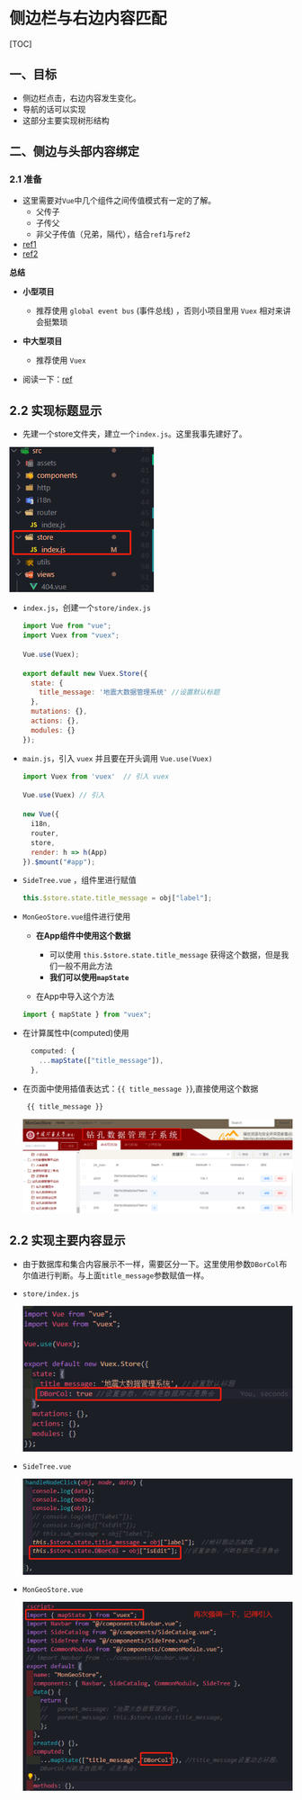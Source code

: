 # 侧边栏与右边内容匹配

[TOC]

## 一、目标

- 侧边栏点击，右边内容发生变化。
- 导航的话可以实现
- 这部分主要实现树形结构



## 二、侧边与头部内容绑定

### 2.1 准备

- 这里需要对`Vue`中几个组件之间传值模式有一定的了解。
  - 父传子
  - 子传父
  - 非父子传值（兄弟，隔代），结合`ref1`与`ref2`
- [ref1](https://yimouren.github.io/2018/10/28/vue%E7%88%B6%E5%AD%90%E7%BB%84%E4%BB%B6%E9%97%B4%E4%BC%A0%E5%80%BC%E6%96%B9%E6%B3%95/)
- [ref2](https://juejin.im/post/6844903902932893704)

**总结**

- **小型项目**
  - 推荐使用 `global event bus` (事件总线) ，否则小项目里用 `Vuex` 相对来讲会挺繁琐
- **中大型项目**
  -  推荐使用 `Vuex`

- 阅读一下：[ref](https://www.shangmayuan.com/a/2fb45d8923e249ffaca9fe48.html)



## 2.2 实现标题显示

- 先建一个store文件夹，建立一个`index.js`。这里我事先建好了。

![](IMG/微信截图_20201119102405.png)

- `index.js`，创建一个`store/index.js`

  ```js
  import Vue from "vue";
  import Vuex from "vuex";
  
  Vue.use(Vuex);
  
  export default new Vuex.Store({
    state: {
      title_message: '地震大数据管理系统' //设置默认标题
    },
    mutations: {},
    actions: {},
    modules: {}
  });
  ```

- `main.js`，引入 `vuex` 并且要在开头调用 `Vue.use(Vuex)`

  ```js
  import Vuex from 'vuex'  // 引入 vuex
  
  Vue.use(Vuex) // 引入
  
  new Vue({
    i18n,
    router,
    store,
    render: h => h(App)
  }).$mount("#app");
  ```

  

- `SideTree.vue` ，组件里进行赋值

  ```js
  this.$store.state.title_message = obj["label"];
  ```

- `MonGeoStore.vue`组件进行使用

  - **在App组件中使用这个数据**
    - 可以使用 `this.$store.state.title_message` 获得这个数据，但是我们一般不用此方法
    - **我们可以使用`mapState`**

  - 在App中导入这个方法

  ```js
  import { mapState } from "vuex";
  ```
- 在计算属性中(computed)使用

  ```js
    computed: {
      ...mapState(["title_message"]),
    },
  ```

- 在页面中使用插值表达式：`{{ title_message }`},直接使用这个数据
  ```js
   {{ title_message }}
  ```

  ![](IMG/微信截图_20201119143154.png)



## 2.2 实现主要内容显示

- 由于数据库和集合内容展示不一样，需要区分一下。这里使用参数`DBorCol`布尔值进行判断。与上面`title_message`参数赋值一样。

- `store/index.js`

  ![](IMG/微信截图_20201119144455.png)

- `SideTree.vue`

  ![](IMG/微信截图_20201119144313.png)

- `MonGeoStore.vue`

  ![](IMG/微信截图_20201119144624.png)